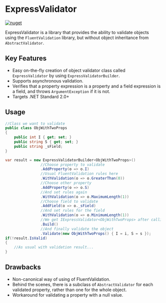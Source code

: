 # ExpressValidator

[![nuget](https://img.shields.io/nuget/v/ExpressValidator)](https://www.nuget.org/packages/ExpressValidator/)  

ExpressValidator is a library that provides the ability to validate objects using the `FluentValidation` library, but without object inheritance from `AbstractValidator`.


## Key Features

- Easy on-the-fly creation of object validator class called `ExpressValidator` by using `ExpressValidatorBuilder`.
- Supports asynchronous validation.
- Verifies that a property expression is a property and a field expression is a field, and throws `ArgumentException` if it is not.
- Targets .NET Standard 2.0+

## Usage

```csharp
//Class we want to validate
public class ObjWithTwoProps
{
	public int I { get; set; }
	public string S { get; set; }
	public string _sField;
}

var result = new ExpressValidatorBuilder<ObjWithTwoProps>()
				//Choose property to validate
				.AddProperty(o => o.I)
				//Usual FluentValidation rules here
				.WithValidation(o => o.GreaterThan(0))
				//Choose other property
				.AddProperty(o => o.S)
				//And set rules again
				.WithValidation(o => o.MaximumLength(1))
				//Choose field to validate
				.AddField(o => o._sField)
				//And set rules for the field
				.WithValidation(o => o.MinimumLength(1))
				//We get IExpressValidator<ObjWithTwoProps> after calling the Build method
				.Build()
	 			//And finally validate the object
				.Validate(new ObjWithTwoProps() { I = i, S = s });
if(!result.IsValid)
{
    //As usual with validation result...
}
```

## Drawbacks

- Non-canonical way of using of FluentValidation.
- Behind the scenes, there is a subclass of `AbstractValidator` for each validated property, rather than one for the whole object.
- Workaround for validating a property with a null value.